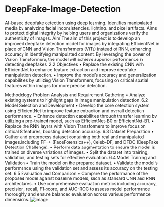 # DeepFake-Image-Detection
AI-based deepfake detection using deep learning. Identifies manipulated media by analyzing facial inconsistencies, lighting, and pixel artifacts. Aims to protect digital integrity by helping users and organizations verify the authenticity of images.
Aim
The aim of this project is to develop an improved deepfake detection model for images
by integrating EfficientNet in place of CNN and Vision Transformers (ViTs) instead
of RNN, enhancing accuracy in identifying manipulated content. By leveraging the
power of Vision Transformers, the model will achieve superior performance in detecting
deepfakes.
2.2 Objectives
• Replace the existing CNN with EfficientNet to enhance feature extraction and improve
deepfake manipulation detection.
• Improve the model’s accuracy and generalization capabilities by utilizing Vision
Transformers, focusing on critical spatial features within images for more precise
detection.


Methodology
 Problem Analysis and Requirement Gathering
• Analyze existing systems to highlight gaps in image manipulation detection.
6.2 Model Selection and Development
• Develop the core detection system using EfficientNet to improve feature extraction
and overall detection performance.
• Enhance detection capabilities through transfer learning by utilizing a pre-trained
model, such as EfficientNet-B0 or EfficientNet-B1.
• Replace the RNN layers with Vision Transformers to improve focus on critical
8
features, boosting detection accuracy.
6.3 Dataset Preparation
• Gather and preprocess dataset containing both real and manipulated
images.including FF++ (FaceForensics++), Celeb-DF, and DFDC (DeepFake
Detection Challenge).
• Perform data augmentation to ensure the model is trained on diverse variations of
images.
• Split the dataset into training, validation, and testing sets for effective evaluation.
6.4 Model Training and Validation
• Train the model on the prepared dataset.
• Validate the model’s performance using the validation set and assess its accuracy
on the testing set.
6.5 Evaluation and Comparison
• Compare the performance of the proposed model against baseline models, such
as standard CNN and RNN architectures.
• Use comprehensive evaluation metrics including accuracy, precision, recall,
F1-score, and AUC-ROC to assess model performance thoroughly and ensure
balanced evaluation across various performance dimensions.
![image](https://github.com/user-attachments/assets/1ed00a74-2a79-4880-81e1-75ee69929a4c)

